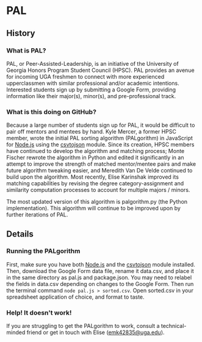 # PAL
## History
### What is PAL?
PAL, or Peer-Assisted-Leadership, is an initiative of the University of Georgia Honors Program Student Council (HPSC). PAL provides an avenue for incoming UGA freshmen to connect with more experienced upperclassmen with similar professional and/or academic intentions. Interested students sign up by submitting a Google Form, providing information like their major(s), minor(s), and pre-professional track.

### What is this doing on GitHub?
Because a large number of students sign up for PAL, it would be difficult to pair off mentors and mentees by hand. Kyle Mercer, a former HPSC member, wrote the initial PAL sorting algorithm (PALgorithm) in JavaScript for [Node.js](https://nodejs.org/en/) using the [csvtojson](https://www.npmjs.com/package/csvtojson) module. Since its creation, HPSC members have continued to develop the algorithm and matching process; Monte Fischer rewrote the algorithm in Python and edited it significantly in an attempt to improve the strength of matched mentor/mentee pairs and make future algorithm tweaking easier, and Meredith Van De Velde continued to build upon the algorithm. Most recently, Elise Karinshak improved its matching capabilities by revising the degree category-assignment and similarity computation processes to account for multiple majors / minors. 

The most updated version of this algorithm is palgorithm.py (the Python implementation). This algorithm will continue to be improved upon by further iterations of PAL.

## Details
### Running the PALgorithm
First, make sure you have both [Node.js](https://nodejs.org/en/) and the [csvtojson](https://www.npmjs.com/package/csvtojson) module installed. Then, download the Google Form data file, rename it data.csv, and place it in the same directory as pal.js and package.json. You may need to relabel the fields in data.csv depending on changes to the Google Form. Then run the terminal command `node pal.js > sorted.csv`. Open sorted.csv in your spreadsheet application of choice, and format to taste.
### Help! It doesn't work!
If you are struggling to get the PALgorithm to work, consult a technical-minded friend or get in touch with Elise (emk42835@uga.edu).
